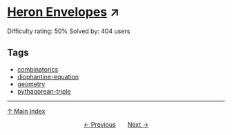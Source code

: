 # [Heron Envelopes](https://projecteuler.net/problem=583) ↗️

Difficulty rating: 50%
Solved by: 404 users
## Tags

- [combinatorics](../tags/combinatorics.md)
- [diophantine-equation](../tags/diophantine-equation.md)
- [geometry](../tags/geometry.md)
- [pythagorean-triple](../tags/pythagorean-triple.md)



---

[↑ Main Index](../README.md)


<div align=center><a href='582.md'>← Previous</a> &nbsp;&nbsp; &nbsp;&nbsp;  <a href='584.md'>Next →</a></div>

